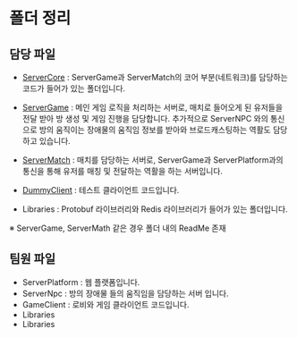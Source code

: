# 폴더 정리

## 담당 파일
- [ServerCore](https://github.com/Hong-Study/bluebird/tree/main/src/ServerCore) : ServerGame과 ServerMatch의 코어 부분(네트워크)를 담당하는 코드가 들어가 있는 폴더입니다.
- [ServerGame](https://github.com/Hong-Study/bluebird/tree/main/src/ServerGame) : 메인 게임 로직을 처리하는 서버로, 매치로 들어오게 된 유저들을 전달 받아 방 생성 및 게임 진행을 담당합니다. 
			   추가적으로 ServerNPC 와의 통신으로 방의 움직이는 장애물의 움직임 정보를 받아와 브로드캐스팅하는 역활도 담당하고 있습니다.

- [ServerMatch](https://github.com/Hong-Study/bluebird/tree/main/src/ServerMatch) : 매치를 담당하는 서버로, ServerGame과 ServerPlatform과의 통신을 통해 유저를 매칭 및 전달하는 역활을 하는 서버입니다.
- [DummyClient](https://github.com/Hong-Study/bluebird/tree/main/src/DummyClient) : 테스트 클라이언트 코드입니다.
- Libraries : Protobuf 라이브러리와 Redis 라이브러리가 들어가 있는 폴더입니다.

※ ServerGame, ServerMath 같은 경우 폴더 내의 ReadMe 존재


## 팀원 파일
- ServerPlatform : 웹 플랫폼입니다.
- ServerNpc : 방의 장애물 들의 움직임을 담당하는 서버 입니다.
- GameClient : 로비와 게임 클라이언트 코드입니다.
- Libraries
- Libraries
